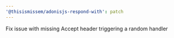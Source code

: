 ```yaml
---
'@thisismissem/adonisjs-respond-with': patch
---
```


Fix issue with missing Accept header triggering a random handler
